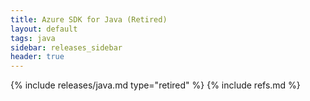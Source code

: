 ```yaml
---
title: Azure SDK for Java (Retired)
layout: default
tags: java
sidebar: releases_sidebar
header: true
---
```

{% include releases/java.md type="retired" %}
{% include refs.md %}

